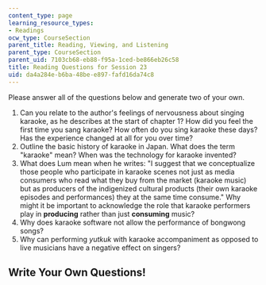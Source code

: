 ```yaml
---
content_type: page
learning_resource_types:
- Readings
ocw_type: CourseSection
parent_title: Reading, Viewing, and Listening
parent_type: CourseSection
parent_uid: 7103cb68-eb88-f95a-1ced-be866eb26c58
title: Reading Questions for Session 23
uid: da4a284e-b6ba-48be-e897-fafd16da74c8
---
```


Please answer all of the questions below and generate two of your own.

1.  Can you relate to the author's feelings of nervousness about singing karaoke, as he describes at the start of chapter 1? How did you feel the first time you sang karaoke? How often do you sing karaoke these days? Has the experience changed at all for you over time?
2.  Outline the basic history of karaoke in Japan. What does the term "karaoke" mean? When was the technology for karaoke invented?
3.  What does Lum mean when he writes: "I suggest that we conceptualize those people who participate in karaoke scenes not just as media consumers who read what they buy from the market (karaoke music) but as producers of the indigenized cultural products (their own karaoke episodes and performances) they at the same time consume." Why might it be important to acknowledge the role that karaoke performers play in **producing** rather than just **consuming** music?
4.  Why does karaoke software not allow the performance of bongwong songs?
5.  Why can performing _yutkuk_ with karaoke accompaniment as opposed to live musicians have a negative effect on singers?

Write Your Own Questions!
-------------------------